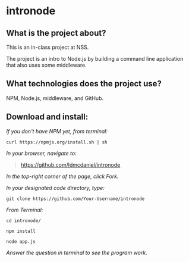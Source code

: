 # intronode

## What is the project about?

This is an in-class project at NSS.

The project is an intro to Node.js by building a command line application that also uses some middleware.

## What technologies does the project use?

NPM, Node.js, middleware, and GitHub.

## Download and install:

*If you don't have NPM yet, from terminal:*

````curl https://npmjs.org/install.sh | sh````

*In your browser, navigate to:*

>https://github.com/ldmcdaniel/intronode

*In the top-right corner of the page, click Fork.*

*In your designated code directory, type:*

````git clone https://github.com/Your-Username/intronode````

*From Terminal:*

````cd intronode/````

````npm install````

````node app.js````

*Answer the question in terminal to see the program work.*

